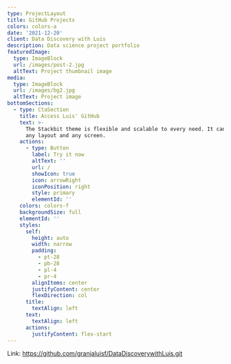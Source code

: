 ```yaml
---
type: ProjectLayout
title: GitHub Projects
colors: colors-a
date: '2021-12-20'
client: Data Discovery with Luis
description: Data science project portfolio
featuredImage:
  type: ImageBlock
  url: /images/post-2.jpg
  altText: Project thumbnail image
media:
  type: ImageBlock
  url: /images/bg2.jpg
  altText: Project image
bottomSections:
  - type: CtaSection
    title: Access Luis' GitHub
    text: >-
      The Stackbit theme is flexible and scalable to every need. It can manage
      any layout and any screen.
    actions:
      - type: Button
        label: Try it now
        altText: ''
        url: /
        showIcon: true
        icon: arrowRight
        iconPosition: right
        style: primary
        elementId: ''
    colors: colors-f
    backgroundSize: full
    elementId: ''
    styles:
      self:
        height: auto
        width: narrow
        padding:
          - pt-28
          - pb-28
          - pl-4
          - pr-4
        alignItems: center
        justifyContent: center
        flexDirection: col
      title:
        textAlign: left
      text:
        textAlign: left
      actions:
        justifyContent: flex-start
---
```

Link: <https://github.com/granjaluisf/DataDiscoverywithLuis.git>
